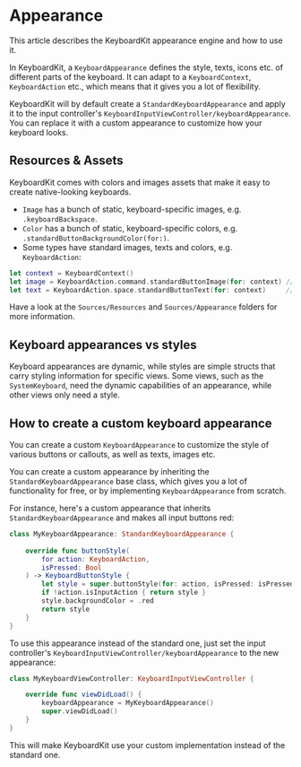 # Appearance

This article describes the KeyboardKit appearance engine and how to use it. 

In KeyboardKit, a ``KeyboardAppearance`` defines the style, texts, icons etc. of different parts of the keyboard. It can adapt to a ``KeyboardContext``, ``KeyboardAction`` etc., which means that it gives you a lot of flexibility.

KeyboardKit will by default create a ``StandardKeyboardAppearance`` and apply it to the input controller's ``KeyboardInputViewController/keyboardAppearance``. You can replace it with a custom appearance to customize how your keyboard looks.



## Resources & Assets

KeyboardKit comes with colors and images assets that make it easy to create native-looking keyboards.

* `Image` has a bunch of static, keyboard-specific images, e.g. `.keyboardBackspace`.
* `Color` has a bunch of static, keyboard-specific colors, e.g. `.standardButtonBackgroundColor(for:)`.
* Some types have standard images, texts and colors, e.g. ``KeyboardAction``:

```swift
let context = KeyboardContext()
let image = KeyboardAction.command.standardButtonImage(for: context) // Command icon
let text = KeyboardAction.space.standardButtonText(for: context)     // Localized "space"
```

Have a look at the `Sources/Resources` and `Sources/Appearance` folders for more information.



## Keyboard appearances vs styles

Keyboard appearances are dynamic, while styles are simple structs that carry styling information for specific views. Some views, such as the ``SystemKeyboard``, need the dynamic capabilities of an appearance, while other views only need a style.    



## How to create a custom keyboard appearance

You can create a custom ``KeyboardAppearance`` to customize the style of various buttons or callouts, as well as texts, images etc.

You can create a custom appearance by inheriting the ``StandardKeyboardAppearance`` base class, which gives you a lot of functionality for free, or by implementing ``KeyboardAppearance`` from scratch.

For instance, here's a custom appearance that inherits ``StandardKeyboardAppearance`` and makes all input buttons red:

```swift
class MyKeyboardAppearance: StandardKeyboardAppearance {
    
    override func buttonStyle(
        for action: KeyboardAction,
        isPressed: Bool
    ) -> KeyboardButtonStyle {
        let style = super.buttonStyle(for: action, isPressed: isPressed)
        if !action.isInputAction { return style }
        style.backgroundColor = .red
        return style
    }
}
```

To use this appearance instead of the standard one, just set the input controller's ``KeyboardInputViewController/keyboardAppearance`` to the new appearance:

```swift
class MyKeyboardViewController: KeyboardInputViewController {

    override func viewDidLoad() {
        keyboardAppearance = MyKeyboardAppearance()
        super.viewDidLoad()
    }
}
```

This will make KeyboardKit use your custom implementation instead of the standard one.
